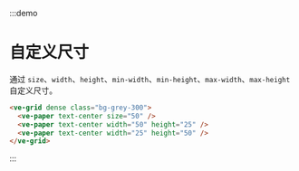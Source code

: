 :::demo

# 自定义尺寸

通过 `size`、`width`、`height`、`min-width`、`min-height`、`max-width`、`max-height` 自定义尺寸。

```html
<ve-grid dense class="bg-grey-300">
  <ve-paper text-center size="50" />
  <ve-paper text-center width="50" height="25" />
  <ve-paper text-center width="25" height="50" />
</ve-grid>
```

:::